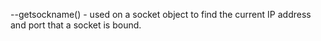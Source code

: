 --getsockname() - used on a socket object to find the current IP address and port that a socket is bound.
